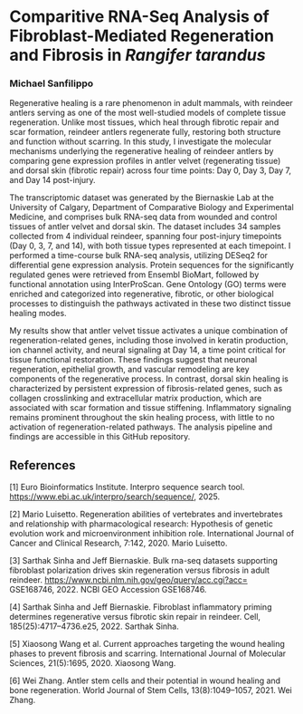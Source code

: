 # **Comparitive RNA-Seq Analysis of Fibroblast-Mediated Regeneration and Fibrosis in *Rangifer tarandus***
### **Michael Sanfilippo**

Regenerative healing is a rare phenomenon in adult mammals, with reindeer antlers serving as one of the most well-studied models of complete tissue regeneration. Unlike most tissues, which heal through fibrotic repair and scar formation, reindeer antlers regenerate fully, restoring both structure and function without scarring. In this study, I investigate the molecular mechanisms underlying the regenerative healing of reindeer antlers by comparing gene expression profiles in antler velvet (regenerating tissue) and dorsal skin (fibrotic repair) across four time points: Day 0, Day 3, Day 7, and Day 14 post-injury.

The transcriptomic dataset was generated by the Biernaskie Lab at the University of Calgary, Department of Comparative Biology and Experimental Medicine, and comprises bulk RNA-seq data from wounded and control tissues of antler velvet and dorsal skin. The dataset includes 34 samples collected from 4 individual reindeer, spanning four post-injury timepoints (Day 0, 3, 7, and 14), with both tissue types represented at each timepoint. I performed a time-course bulk RNA-seq analysis, utilizing DESeq2 for differential gene expression analysis. Protein sequences for the significantly regulated genes were retrieved from Ensembl BioMart, followed by functional annotation using InterProScan. Gene Ontology (GO) terms were enriched and categorized into regenerative, fibrotic, or other biological processes to distinguish the pathways activated in these two distinct tissue healing modes.

My results show that antler velvet tissue activates a unique combination of regeneration-related genes, including those involved in keratin production, ion channel activity, and neural signaling at Day 14, a time point critical for tissue functional restoration. These findings suggest that neuronal regeneration, epithelial growth, and vascular remodeling are key components of the regenerative process. In contrast, dorsal skin healing is characterized by persistent expression of fibrosis-related genes, such as collagen crosslinking and extracellular matrix production, which are associated with scar formation and tissue stiffening. Inflammatory signaling remains prominent throughout the skin healing process, with little to no activation of regeneration-related pathways. The analysis pipeline and findings are accessible in this GitHub repository.

## **References**

[1] Euro Bioinformatics Institute. Interpro sequence search tool. https://www.ebi.ac.uk/interpro/search/sequence/, 2025.

[2] Mario Luisetto. Regeneration abilities of vertebrates and invertebrates and relationship with pharmacological research: Hypothesis of genetic evolution work and microenvironment inhibition role. International Journal of Cancer and Clinical Research, 7:142, 2020. Mario Luisetto.

[3] Sarthak Sinha and Jeff Biernaskie. Bulk rna-seq datasets supporting fibroblast polarization drives skin regeneration versus fibrosis in adult reindeer. https://www.ncbi.nlm.nih.gov/geo/query/acc.cgi?acc= GSE168746, 2022. NCBI GEO Accession GSE168746.

[4] Sarthak Sinha and Jeff Biernaskie. Fibroblast inflammatory priming determines regenerative versus fibrotic skin repair in reindeer. Cell, 185(25):4717–4736.e25, 2022. Sarthak Sinha.

[5] Xiaosong Wang et al. Current approaches targeting the wound healing phases to prevent fibrosis and scarring. International Journal of Molecular Sciences, 21(5):1695, 2020. Xiaosong Wang.

[6] Wei Zhang. Antler stem cells and their potential in wound healing and bone regeneration. World Journal of Stem Cells, 13(8):1049–1057, 2021. Wei Zhang.

